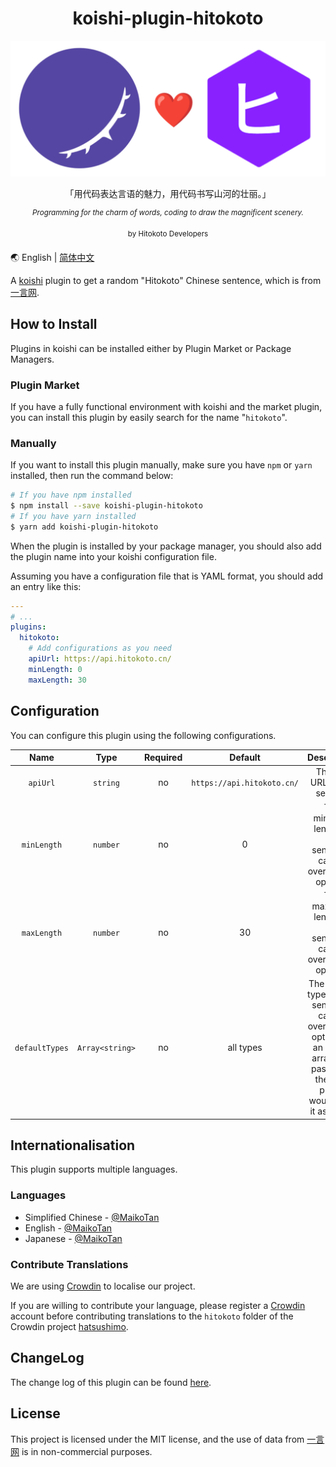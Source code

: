 <h1 align="center">koishi-plugin-hitokoto</h1>

<p align="center">
  <img src="./logo.png" width="600px"></img>
</p>

<p align="center">「用代码表达言语的魅力，用代码书写山河的壮丽。」</p>
<p align="center"><sup><i>Programming for the charm of words, coding to draw the magnificent scenery.</i></sup></p>
<p align="center"><sup>by Hitokoto Developers</sup></p>

🌏 English | [简体中文](./README.zh-CN.md)

A [koishi](https://github.com/koishijs/koishi) plugin to get a random "Hitokoto" Chinese sentence, which is from [一言网](https://hitokoto.cn).

## How to Install

Plugins in koishi can be installed either by Plugin Market or Package Managers.

### Plugin Market

If you have a fully functional environment with koishi and the market plugin, you can install this plugin by easily search for the name "`hitokoto`".

### Manually

If you want to install this plugin manually, make sure you have `npm` or `yarn` installed, then run the command below:

```bash
# If you have npm installed
$ npm install --save koishi-plugin-hitokoto
# If you have yarn installed
$ yarn add koishi-plugin-hitokoto
```

When the plugin is installed by your package manager, you should also add the plugin name into your koishi configuration file.

Assuming you have a configuration file that is YAML format, you should add an entry like this:

```yaml
---
# ...
plugins:
  hitokoto:
    # Add configurations as you need
    apiUrl: https://api.hitokoto.cn/
    minLength: 0
    maxLength: 30
```

## Configuration

You can configure this plugin using the following configurations.

|      Name      |      Type       | Required |          Default           |                                                                 Description                                                                 |
| :------------: | :-------------: | :------: | :------------------------: | :-----------------------------------------------------------------------------------------------------------------------------------------: |
|    `apiUrl`    |    `string`     |    no    | `https://api.hitokoto.cn/` |                                                         The API URL of the service.                                                         |
|  `minLength`   |    `number`     |    no    |             0              |                                      The minimum length of the sentence, can be override via options.                                       |
|  `maxLength`   |    `number`     |    no    |             30             |                                      The maximum length of the sentence, can be override via options.                                       |
| `defaultTypes` | `Array<string>` |    no    |         all types          | The default types of the sentence, can be override via options. If an empty array was passed in, then the plugin would treat it as `['a']`. |

## Internationalisation

This plugin supports multiple languages.

### Languages

- Simplified Chinese - [@MaikoTan](https://github.com/MaikoTan)
- English - [@MaikoTan](https://github.com/MaikoTan)
- Japanese - [@MaikoTan](https://github.com/MaikoTan)

### Contribute Translations

We are using [Crowdin](https://crowdin.com/) to localise our project.

If you are willing to contribute your language, please register a [Crowdin](https://crowdin.com/) account before contributing translations to the `hitokoto` folder of the Crowdin project [hatsushimo](https://crowdin.com/project/hatsushimo).

## ChangeLog

The change log of this plugin can be found [here](./CHANGELOG.md).

## License

This project is licensed under the MIT license, and the use of data from [一言网](https://hitokoto.cn) is in non-commercial purposes.
